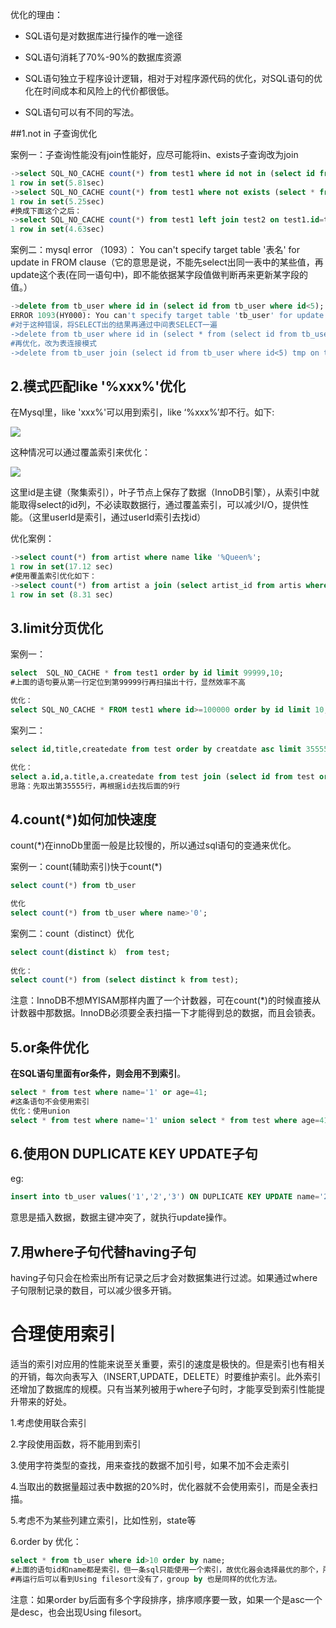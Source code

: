 优化的理由：

- SQL语句是对数据库进行操作的唯一途径

- SQL语句消耗了70%-90%的数据库资源
- SQL语句独立于程序设计逻辑，相对于对程序源代码的优化，对SQL语句的优化在时间成本和风险上的代价都很低。
- SQL语句可以有不同的写法。

##1.not in 子查询优化

案例一：子查询性能没有join性能好，应尽可能将in、exists子查询改为join

```sql
->select SQL_NO_CACHE count(*) from test1 where id not in (select id from test2);
1 row in set(5.81sec)
->select SQL_NO_CACHE count(*) from test1 where not exists (select * from test2 where test2.id=test1.id);
1 row in set(5.25sec)
#换成下面这个之后：
->select SQL_NO_CACHE count(*) from test1 left join test2 on test1.id=test2.id where test2.id=null;
1 row in set(4.63sec)
```

案例二：mysql error （1093）： You can't specify target table '表名' for update in FROM clause（它的意思是说，不能先select出同一表中的某些值，再update这个表(在同一语句中)，即不能依据某字段值做判断再来更新某字段的值。）

```sql
->delete from tb_user where id in (select id from tb_user where id<5);
ERROR 1093(HY000): You can't specify target table 'tb_user' for update in FROM clause
#对于这种错误，将SELECT出的结果再通过中间表SELECT一遍
->delete from tb_user where id in (select * from (select id from tb_user where id<5) tmp);
#再优化，改为表连接模式
->delete from tb_user join (select id from tb_user where id<5) tmp on tmp.id=tb_user.id;
```

## 2.模式匹配like '%xxx%'优化

在Mysql里，like 'xxx%'可以用到索引，like ‘%xxx%’却不行。如下:

![](https://3116004636-1256103796.cos.ap-guangzhou.myqcloud.com/like%E7%9A%84%E4%BC%98%E5%8C%96.JPG)



这种情况可以通过覆盖索引来优化：

![](https://3116004636-1256103796.cos.ap-guangzhou.myqcloud.com/like%E4%BC%98%E5%8C%962.JPG)

这里id是主键（聚集索引），叶子节点上保存了数据（InnoDB引擎），从索引中就能取得select的id列，不必读取数据行，通过覆盖索引，可以减少I/O，提供性能。（这里userId是索引，通过userId索引去找id）

优化案例：

```sql
->select count(*) from artist where name like '%Queen%';
1 row in set(17.12 sec)
#使用覆盖索引优化如下：
->select count(*) from artist a join (select artist_id from artis where name like '%Queen%') b on a.artist_id = b.artist_id;
1 row in set (8.31 sec)
```



## 3.limit分页优化

案例一：

```sql
select  SQL_NO_CACHE * from test1 order by id limit 99999,10;
#上面的语句要从第一行定位到第99999行再扫描出十行，显然效率不高

优化：
select SQL_NO_CACHE * FROM test1 where id>=100000 order by id limit 10;
```

案列二：

```sql
select id,title,createdate from test order by creatdate asc limit 355555,10;

优化：
select a.id,a.title,a.createdate from test join (select id from test order by createdate asc limit 355555,1) b on a.id >= b.id limit 10;
思路：先取出第35555行，再根据id去找后面的9行
```

## 4.count(*)如何加快速度

count(*)在innoDb里面一般是比较慢的，所以通过sql语句的变通来优化。

案例一：count(辅助索引)快于count(*)

```sql
select count(*) from tb_user

优化
select count(*) from tb_user where name>'0';
```

案例二：count（distinct）优化

```sql
select count(distinct k） from test;
       
优化：
select count(*) from (select distinct k from test);
```



注意：InnoDB不想MYISAM那样内置了一个计数器，可在count(*)的时候直接从计数器中那数据。InnoDB必须要全表扫描一下才能得到总的数据，而且会锁表。



## 5.or条件优化

**在SQL语句里面有or条件，则会用不到索引**。

```sql
select * from test where name='1' or age=41;
#这条语句不会使用索引
优化：使用union
select * from test where name='1' union select * from test where age=41;
```



## 6.使用ON DUPLICATE KEY UPDATE子句

eg:

```sql
insert into tb_user values('1','2','3') ON DUPLICATE KEY UPDATE name='2';
```

意思是插入数据，数据主键冲突了，就执行update操作。

## 7.用where子句代替having子句

having子句只会在检索出所有记录之后才会对数据集进行过滤。如果通过where子句限制记录的数目，可以减少很多开销。

# 合理使用索引

适当的索引对应用的性能来说至关重要，索引的速度是极快的。但是索引也有相关的开销，每次向表写入（INSERT,UPDATE，DELETE）时要维护索引。此外索引还增加了数据库的规模。只有当某列被用于where子句时，才能享受到索引性能提升带来的好处。

1.考虑使用联合索引

2.字段使用函数，将不能用到索引

3.使用字符类型的查找，用来查找的数据不加引号，如果不加不会走索引

4.当取出的数据量超过表中数据的20%时，优化器就不会使用索引，而是全表扫描。

5.考虑不为某些列建立索引，比如性别，state等

6.order by 优化：

```sql
select * from tb_user where id>10 order by name;
#上面的语句id和name都是索引，但一条sql只能使用一个索引，故优化器会选择最优的那个，所以可以考虑为id字段和name字段建立一个联合索引。
#再运行后可以看到Using filesort没有了，group by 也是同样的优化方法。
```

注意：如果order by后面有多个字段排序，排序顺序要一致，如果一个是asc一个是desc，也会出现Using filesort。



